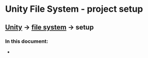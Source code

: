 # Unity File System - project setup
## [Unity](unity.md) -> [file system](unity.filesystem.md) -> setup

### In this document:
 - []()